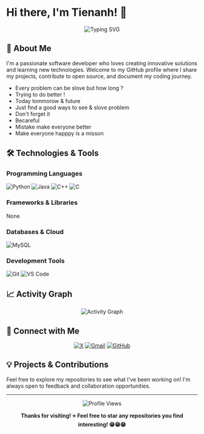 # Hi there, I'm Tienanh! 👋

<div align="center">
  <img src="https://readme-typing-svg.herokuapp.com?font=Fira+Code&pause=1000&width=435&lines=Welcome+to+my+GitHub+Profile!;Software+Developer;Always+learning+new+things;Open+to+collaboration" alt="Typing SVG" />
</div>

## 🚀 About Me

I'm a passionate software developer who loves creating innovative solutions and learning new technologies. Welcome to my GitHub profile where I share my projects, contribute to open source, and document my coding journey.

- Every problem can be slove but how long ?
- Trying to do better !
- Today tommorow & future
- Just find a good ways to see & slove problem
- Don't forget it
- Becareful
- Mistake make everyone better 
- Make everyone happpy is a misson
## 🛠️ Technologies & Tools

### Programming Languages
![Python](https://img.shields.io/badge/-Python-3776AB?style=flat-square&logo=python&logoColor=white)
![Java](https://img.shields.io/badge/-Java-007396?style=flat-square&logo=java&logoColor=white)
![C++](https://img.shields.io/badge/-C++-007396?style=flat-square&logo=c++&logoColor=white)
![C](https://img.shields.io/badge/-C-007396?style=flat-square&logo=c&logoColor=white)

### Frameworks & Libraries
None

### Databases & Cloud
![MySQL](https://img.shields.io/badge/-MySQL-4479A1?style=flat-square&logo=mysql&logoColor=white)

### Development Tools
![Git](https://img.shields.io/badge/-Git-F05032?style=flat-square&logo=git&logoColor=white)
![VS Code](https://img.shields.io/badge/-VS%20Code-007ACC?style=flat-square&logo=visual-studio-code&logoColor=white)



## 📈 Activity Graph
<div align="center">
  <img src="https://github-readme-activity-graph.vercel.app/graph?username=Tienanh4869&theme=tokyo-night&hide_border=true" alt="Activity Graph"/>
</div>

## 🤝 Connect with Me

<div align="center">
  

[![X](https://img.shields.io/badge/-X-181717?style=for-the-badge&logo=X&logoColor=white)](https://twitter.com/tienanh4869)
[![Gmail](https://img.shields.io/badge/-Gmail-D14836?style=for-the-badge&logo=gmail&logoColor=white)](mailto:tienanh4869@gmail.com)
[![GitHub](https://img.shields.io/badge/-GitHub-181717?style=for-the-badge&logo=github&logoColor=white)](https://github.com/Tienanh4869)

</div>

## 💡 Projects & Contributions

Feel free to explore my repositories to see what I've been working on! I'm always open to feedback and collaboration opportunities.

---

<div align="center">
  <img src="https://komarev.com/ghpvc/?username=Tienanh4869&label=Profile%20views&color=0e75b6&style=flat" alt="Profile Views" />
  
  **Thanks for visiting! ⭐️ Feel free to star any repositories you find interesting! 😁😁😁**
</div>
